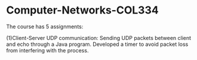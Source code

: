 # Computer-Networks-COL334

The course has 5 assignments:

(1)Client-Server UDP communication: Sending UDP packets between client and echo through a Java program. Developed a timer to avoid packet loss from interfering with the process.
